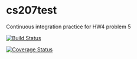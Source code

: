 # cs207test
Continuous integration practice for HW4 problem 5

[![Build Status](https://travis-ci.org/zinka88/cs207test.svg?branch=master)](https://travis-ci.org/zinka88/cs207test.svg?branch=master)

[![Coverage Status](https://codecov.io/gh/zinka88/cs207test/branch/master/graph/badge.svg)](https://codecov.io/gh/zinka88/cs207test)